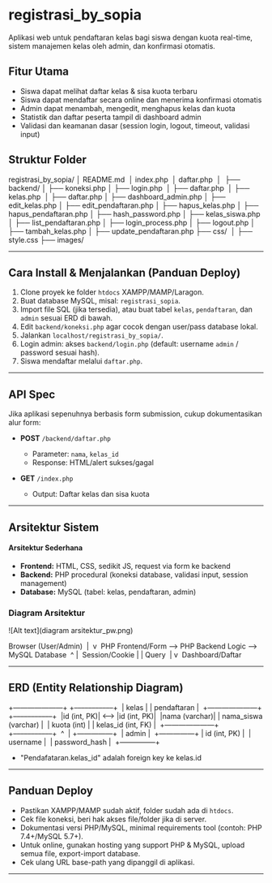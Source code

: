 # registrasi_by_sopia
Aplikasi web untuk pendaftaran kelas bagi siswa dengan kuota real-time, sistem manajemen kelas oleh admin, dan konfirmasi otomatis.

## Fitur Utama
- Siswa dapat melihat daftar kelas & sisa kuota terbaru
- Siswa dapat mendaftar secara online dan menerima konfirmasi otomatis
- Admin dapat menambah, mengedit, menghapus kelas dan kuota
- Statistik dan daftar peserta tampil di dashboard admin
- Validasi dan keamanan dasar (session login, logout, timeout, validasi input)

## Struktur Folder
registrasi_by_sopia/
│   README.md 
│   index.php 
│   daftar.php 
│ 
├── backend/
│   ├── koneksi.php
│   ├── login.php 
│   ├── daftar.php 
│   ├── kelas.php 
│   ├── daftar.php
│   ├── dashboard_admin.php
│   ├── edit_kelas.php
│   ├── edit_pendaftaran.php
│   ├── hapus_kelas.php
│   ├── hapus_pendaftaran.php
│   ├── hash_password.php
│   ├── kelas_siswa.php
│   ├── list_pendaftaran.php
│   ├── login_process.php
│   ├── logout.php
│   ├── tambah_kelas.php
│   ├── update_pendaftaran.php
├── css/ 
│   ├── style.css
├── images/

---

## Cara Install & Menjalankan (Panduan Deploy)
1. Clone proyek ke folder `htdocs` XAMPP/MAMP/Laragon.
2. Buat database MySQL, misal: `registrasi_sopia`.
3. Import file SQL (jika tersedia), atau buat tabel `kelas`, `pendaftaran`, dan `admin` sesuai ERD di bawah.
4. Edit `backend/koneksi.php` agar cocok dengan user/pass database lokal.
5. Jalankan `localhost/registrasi_by_sopia/`.
6. Login admin: akses `backend/login.php` (default: username `admin` / password sesuai hash).
7. Siswa mendaftar melalui `daftar.php`.

---

## API Spec 

Jika aplikasi sepenuhnya berbasis form submission, cukup dokumentasikan alur form:
- **POST** `/backend/daftar.php`  
  - Parameter: `nama`, `kelas_id`  
  - Response: HTML/alert sukses/gagal
    
- **GET** `/index.php`  
  - Output: Daftar kelas dan sisa kuota

---

## Arsitektur Sistem 

#### Arsitektur Sederhana
- **Frontend:** HTML, CSS, sedikit JS, request via form ke backend
- **Backend:** PHP procedural (koneksi database, validasi input, session management)
- **Database:** MySQL (tabel: kelas, pendaftaran, admin)

### Diagram Arsitektur

![Alt text](diagram arsitektur_pw.png)

Browser (User/Admin) 
| 
v 
PHP Frontend/Form ––> PHP Backend Logic ––> MySQL Database 
^  | 
Session/Cookie    |  | Query 
|  v 
Dashboard/Daftar


---

## ERD (Entity Relationship Diagram)

+———————+        +–––––––––––+ 
| kelas |        | pendaftaran | 
+———————+        +–––––––––––+ 
|id (int, PK)| <––> |id (int, PK)| 
|nama (varchar)| | nama_siswa (varchar) | 
| kuota (int) |   | kelas_id (int, FK)   | 
+———————+        +–––––––––––+ 
^ 
|
+—————+ 
| admin | 
+—————+ | id (int, PK)  | 
| username      | 
| password_hash | 
+—————+

- "Pendafataran.kelas_id" adalah foreign key ke kelas.id

---

## Panduan Deploy 

- Pastikan XAMPP/MAMP sudah aktif, folder sudah ada di `htdocs`.
- Cek file koneksi, beri hak akses file/folder jika di server.
- Dokumentasi versi PHP/MySQL, minimal requirements tool (contoh: PHP 7.4+/MySQL 5.7+).
- Untuk online, gunakan hosting yang support PHP & MySQL, upload semua file, export-import database.
- Cek ulang URL base-path yang dipanggil di aplikasi.

---




